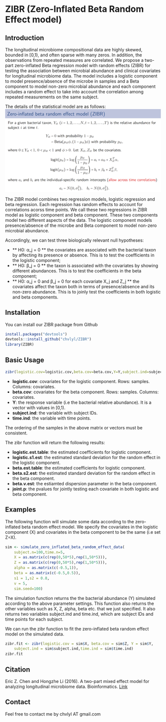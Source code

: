 # ZIBR (Zero-Inflated Beta Random Effect model)

## Introduction
The longitudinal microbiome compositional data are highly skewed, bounded in [0,1), and often sparse with many zeros. In addition, the observations from repeated measures are correlated. We propose a two-part zero-inflated Beta regression model with random effects (ZIBR) for testing the association between microbial abundance and clinical covariates for longitudinal microbiome data. The model includes a logistic component to model presence/absence of the microbe in samples and a Beta component to model non-zero microbial abundance and each component includes a random effect to take into account the correlation among repeated measurements on the same subject.

The details of the statistical model are as follows:
<img src="inst/image/zibr.png" width="600" align="center">

The ZIBR model combines two regression models, logistic regression and beta regression. Each regression has random effects to account for correlations acorss time points. We call these two regressions in ZIBR model as logistic component and beta component. These two components model two different aspects of the data. The logistic component models presence/absence of the microbe and Beta component to model non-zero microbial abundance.

Accordingly, we can test three biologically relevant null hypotheses:  
- ** H0: α_j = 0 ** the covariates are associated with the bacterial taxon by affecting its presence or absence. This is to test the coefficients in the logistic component;  
- ** H0: β_j = 0 **  the taxon is associated with the covariates by showing different abundances. This is to test the coefficients in the beta component;  
- ** H0: α_j = 0 and β_j = 0 for each covariate X_j and Z_j ** the covariates affect the taxon both in terms of presence/absence and its non-zero abundance. This is to joinly test the coefficients in both logistic and beta components. 

## Installation
You can install our ZIBR package from Github
```r
install.packages("devtools")
devtools::install_github("chvlyl/ZIBR")
library(ZIBR)
```

## Basic Usage

```r
zibr(logistic.cov=logistic.cov,beta.cov=beta.cov,Y=Y,subject.ind=subject.ind,time.ind=time.ind)
```

- **logistic.cov**: covariates for the logistic component. Rows: samples. Columns: covariates.  
- **beta.cov**: covariates for the beta component. Rows: samples. Columns: covariates.  
- **Y**: the response variable (i.e the bacterial relative abundance). It is a vector with values in [0,1).  
- **subject.ind**: the variable with subject IDs.   
- **time.ind**: the variable with time points.   

The ordering of the samples in the above matrix or vectors must be consistent. 

The zibr function will return the following results:
- **logistic.est.table**: the estimated coefficients for logistic component.  
- **logistic.s1.est**: the estimated standard deviation for the random effect in the logistic component.  
- **beta.est.table**: the estimated coefficients for logistic component.  
- **beta.s2.est**: the estimated standard deviation for the random effect in the beta component.  
- **beta.v.est**: the estiamted dispersion parameter in the beta component.  
- **joint.p**: the pvalues for jointly testing each covariate in both logistic and beta component.  

## Examples
The following function will simulate some data according to the zero-inflated beta random effect model. We specify the covariates in the logistic component (X) and covariates in the beta component to be the same (i.e set Z=X).

```r
sim <- simulate_zero_inflated_beta_random_effect_data(
    subject.n=100,time.n=5,
    X = as.matrix(c(rep(0,50*5),rep(1,50*5))),
    Z = as.matrix(c(rep(0,50*5),rep(1,50*5))),
    alpha = as.matrix(c(-0.5,1)),
    beta = as.matrix(c(-0.5,0.5)),
    s1 = 1,s2 = 0.8,
    v = 5,
    sim.seed=100)
```

The simulation function returns the the bacterial abundance (Y) simulated according to the above parameter settings. This function also returns the other variables such as X, Z, alpha, beta etc. that we just specified. It also returns two variables subject.ind and time.ind, which are subject IDs and time points for each subject.


We can run the zibr function to fit the zero-inflated beta random effect model on the simulated data.
```r
zibr.fit <- zibr(logistic.cov = sim$X, beta.cov = sim$Z, Y = sim$Y,
    subject.ind = sim$subject.ind,time.ind = sim$time.ind)
zibr.fit
```


## Citation
Eric Z. Chen and Hongzhe Li (2016). A two-part mixed effect model for analyzing longitudinal microbiome data. Bioinformatics. [Link](http://bioinformatics.oxfordjournals.org/content/early/2016/05/14/bioinformatics.btw308.short?rss=1)

## Contact
Feel free to contact me by chvlyl AT gmail.com
